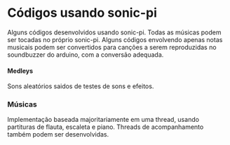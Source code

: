 # Códigos usando sonic-pi

Alguns códigos desenvolvidos usando sonic-pi.
Todas as músicas podem ser tocadas no próprio sonic-pi. Alguns códigos envolvendo apenas notas musicais podem ser convertidos para canções a serem reproduzidas no soundbuzzer do arduino, com a conversão adequada.

#### Medleys
Sons aleatórios saidos de testes de sons e efeitos.

### Músicas
Implementação baseada majoritariamente em uma thread, usando partituras de flauta, escaleta e piano. Threads de acompanhamento também podem ser desenvolvidas.
